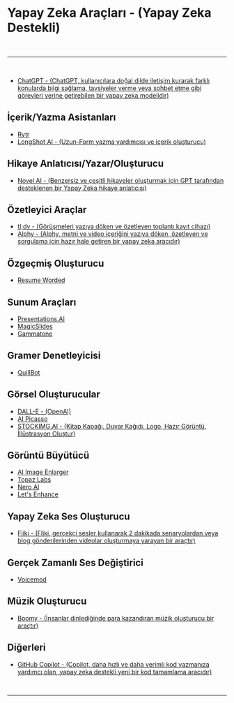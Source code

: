 # Yapay Zeka Araçları - (Yapay Zeka Destekli)

<br>

---

<br>

- [ChatGPT - (ChatGPT, kullanıcılara doğal dilde iletişim kurarak farklı konularda bilgi sağlama, tavsiyeler verme veya sohbet etme gibi görevleri yerine getirebilen bir yapay zeka modelidir)](https://openai.com/blog/chatgpt)

## İçerik/Yazma Asistanları

- [Rytr](https://rytr.me/)
- [LongShot AI - (Uzun-Form yazma yardımcısı ve içerik oluşturucu)](https://longshot.ai/)

## Hikaye Anlatıcısı/Yazar/Oluşturucu

- [Novel AI - (Benzersiz ve çeşitli hikayeler oluşturmak için GPT tarafından desteklenen bir Yapay Zeka hikaye anlatıcısı)](https://novelai.net/)

## Özetleyici Araçlar

- [tl;dv - (Görüşmeleri yazıya döken ve özetleyen toplantı kayıt cihazı)](https://tldv.io/)
- [Alphy - (Alphy, metni ve video içeriğini yazıya döken, özetleyen ve sorgulama için hazır hale getiren bir yapay zeka aracıdır)](https://alphy.app/)

## Özgeçmiş Oluşturucu

- [Resume Worded](https://resumeworded.com/)

## Sunum Araçları

- [Presentations.AI](https://www.presentations.ai/)
- [MagicSlides](https://www.magicslides.app/)
- [Gammatone](https://gamma.app/)

## Gramer Denetleyicisi

- [QuillBot](https://quillbot.com/)

## Görsel Oluşturucular

- [DALL-E - (OpenAI)](https://openai.com/dall-e-2)
- [AI Picasso](https://www.aipicasso.app/)
- [STOCKIMG.AI - (Kitap Kapağı, Duvar Kağıdı, Logo, Hazır Görüntü, İllüstrasyon Oluştur)](https://stockimg.ai/)

## Görüntü Büyütücü

- [AI Image Enlarger](https://imglarger.com/)
- [Topaz Labs](https://www.topazlabs.com/)
- [Nero AI](https://ai.nero.com/)
- [Let's Enhance](https://letsenhance.io/)

## Yapay Zeka Ses Oluşturucu

- [Fliki - (Fliki, gerçekçi sesler kullanarak 2 dakikada senaryolardan veya blog gönderilerinden videolar oluşturmaya yarayan bir araçtır)](https://fliki.ai/)

## Gerçek Zamanlı Ses Değiştirici

- [Voicemod](https://www.voicemod.net/)

## Müzik Oluşturucu

- [Boomy - (İnsanlar dinlediğinde para kazandıran müzik oluşturucu bir araçtır)](https://boomy.com/)

## Diğerleri

- [GitHub Copilot - (Copilot, daha hızlı ve daha verimli kod yazmanıza yardımcı olan, yapay zeka destekli yeni bir kod tamamlama aracıdır)](https://github.com/features/copilot/)

<br>

---
